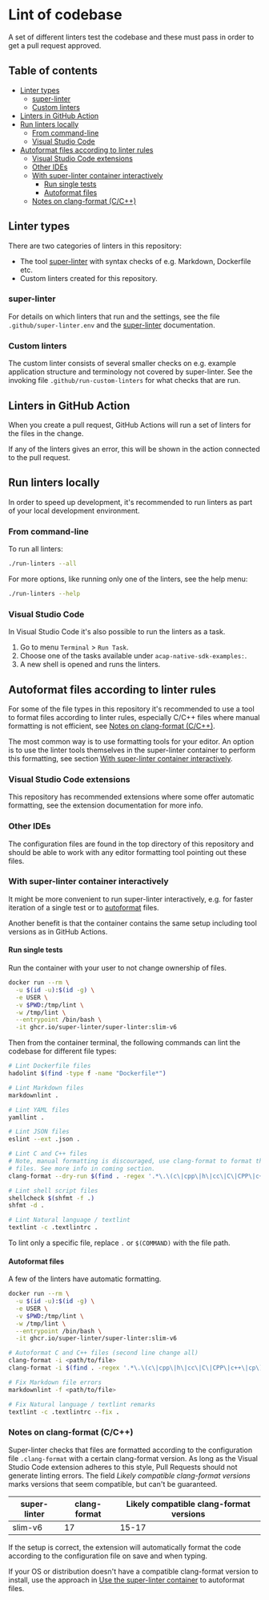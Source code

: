 <!-- omit from toc -->
# Lint of codebase

A set of different linters test the codebase and these must pass in order to
get a pull request approved.

<!-- omit from toc -->
## Table of contents

<!-- ToC GFM -->

- [Linter types](#linter-types)
  - [super-linter](#super-linter)
  - [Custom linters](#custom-linters)
- [Linters in GitHub Action](#linters-in-github-action)
- [Run linters locally](#run-linters-locally)
  - [From command-line](#from-command-line)
  - [Visual Studio Code](#visual-studio-code)
- [Autoformat files according to linter rules](#autoformat-files-according-to-linter-rules)
  - [Visual Studio Code extensions](#visual-studio-code-extensions)
  - [Other IDEs](#other-ides)
  - [With super-linter container interactively](#with-super-linter-container-interactively)
    - [Run single tests](#run-single-tests)
    - [Autoformat files](#autoformat-files)
  - [Notes on clang-format (C/C++)](#notes-on-clang-format-cc)

<!-- /ToC -->

## Linter types

There are two categories of linters in this repository:

- The tool [super-linter](https://github.com/super-linter/super-linter) with
  syntax checks of e.g. Markdown, Dockerfile etc.
- Custom linters created for this repository.

### super-linter

For details on which linters that run and the settings, see the file
`.github/super-linter.env` and the
[super-linter](https://github.com/super-linter/super-linter) documentation.

### Custom linters

The custom linter consists of several smaller checks on e.g. example
application structure and terminology not covered by super-linter. See the
invoking file `.github/run-custom-linters` for what checks that are run.

## Linters in GitHub Action

When you create a pull request, GitHub Actions will run a set of linters for the
files in the change.

If any of the linters gives an error, this will be shown in the action
connected to the pull request.

## Run linters locally

In order to speed up development, it's recommended to run linters as part of
your local development environment.

### From command-line

To run all linters:

```sh
./run-linters --all
```

For more options, like running only one of the linters, see the help menu:

```sh
./run-linters --help
```

### Visual Studio Code

In Visual Studio Code it's also possible to run the linters as a task.

1. Go to menu `Terminal` > `Run Task`.
1. Choose one of the tasks available under `acap-native-sdk-examples:`.
1. A new shell is opened and runs the linters.

## Autoformat files according to linter rules

For some of the file types in this repository it's recommended to use a tool to
format files according to linter rules, especially C/C++ files where manual
formatting is not efficient, see [Notes on clang-format
(C/C++)](#notes-on-clang-format-cc).

The most common way is to use formatting tools for your editor. An option is to
use the linter tools themselves in the super-linter container to perform this
formatting, see section [With super-linter container
interactively](#with-super-linter-container-interactively).

### Visual Studio Code extensions

This repository has recommended extensions where some offer automatic
formatting, see the extension documentation for more info.

### Other IDEs

The configuration files are found in the top directory of this repository and
should be able to work with any editor formatting tool pointing out these files.

### With super-linter container interactively

It might be more convenient to run super-linter interactively, e.g. for faster
iteration of a single test or to
[autoformat](auto-format-files-according-to-linter-rules) files.

Another benefit is that the container contains the same setup including tool
versions as in GitHub Actions.

#### Run single tests

Run the container with your user to not change ownership of files.

```sh
docker run --rm \
  -u $(id -u):$(id -g) \
  -e USER \
  -v $PWD:/tmp/lint \
  -w /tmp/lint \
  --entrypoint /bin/bash \
  -it ghcr.io/super-linter/super-linter:slim-v6
```

Then from the container terminal, the following commands can lint the codebase
for different file types:

```sh
# Lint Dockerfile files
hadolint $(find -type f -name "Dockerfile*")

# Lint Markdown files
markdownlint .

# Lint YAML files
yamllint .

# Lint JSON files
eslint --ext .json .

# Lint C and C++ files
# Note, manual formatting is discouraged, use clang-format to format these
# files. See more info in coming section.
clang-format --dry-run $(find . -regex '.*\.\(c\|cpp\|h\|cc\|C\|CPP\|c++\|cp\)$')

# Lint shell script files
shellcheck $(shfmt -f .)
shfmt -d .

# Lint Natural language / textlint
textlint -c .textlintrc .
```

To lint only a specific file, replace `.` or `$(COMMAND)` with the file path.

#### Autoformat files

A few of the linters have automatic formatting.

```sh
docker run --rm \
  -u $(id -u):$(id -g) \
  -e USER \
  -v $PWD:/tmp/lint \
  -w /tmp/lint \
  --entrypoint /bin/bash \
  -it ghcr.io/super-linter/super-linter:slim-v6

# Autoformat C and C++ files (second line change all)
clang-format -i <path/to/file>
clang-format -i $(find . -regex '.*\.\(c\|cpp\|h\|cc\|C\|CPP\|c++\|cp\)$')

# Fix Markdown file errors
markdownlint -f <path/to/file>

# Fix Natural language / textlint remarks
textlint -c .textlintrc --fix .
```

### Notes on clang-format (C/C++)

Super-linter checks that files are formatted according to the configuration
file `.clang-format` with a certain clang-format version. As long as the Visual
Studio Code extension adheres to this style, Pull Requests should not generate
linting errors.
The field *Likely compatible clang-format versions* marks versions that seem
compatible, but can't be guaranteed.

| super-linter | clang-format | Likely compatible clang-format versions |
| ------------ | ------------ | --------------------------------------- |
| slim-v6      | 17           | 15-17                                   |

If the setup is correct, the extension will automatically format the code
according to the configuration file on save and when typing.

If your OS or distribution doesn't have a compatible clang-format version to
install, use the approach in [Use the super-linter
container](use-the-super-linter-container) to autoformat files.
